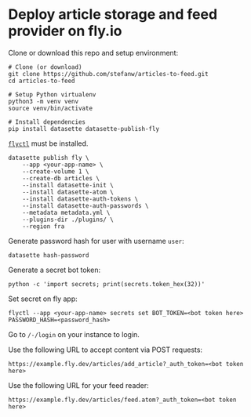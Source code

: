# Deploy article storage and feed provider on fly.io

Clone or download this repo and setup environment:

```
# Clone (or download)
git clone https://github.com/stefanw/articles-to-feed.git
cd articles-to-feed

# Setup Python virtualenv
python3 -m venv venv
source venv/bin/activate

# Install dependencies
pip install datasette datasette-publish-fly
```

[`flyctl`](https://fly.io/docs/getting-started/installing-flyctl/) must be installed.

```
datasette publish fly \
    --app <your-app-name> \
    --create-volume 1 \
    --create-db articles \
    --install datasette-init \
    --install datasette-atom \
    --install datasette-auth-tokens \
    --install datasette-auth-passwords \
    --metadata metadata.yml \
    --plugins-dir ./plugins/ \
    --region fra

```

Generate password hash for user with username `user`:

```
datasette hash-password
```

Generate a secret bot token:

```
python -c 'import secrets; print(secrets.token_hex(32))'
```

Set secret on fly app:

```
flyctl --app <your-app-name> secrets set BOT_TOKEN=<bot token here> PASSWORD_HASH=<password_hash>
```

Go to `/-/login` on your instance to login.

Use the following URL to accept content via POST requests:

```
https://example.fly.dev/articles/add_article?_auth_token=<bot token here>
```

Use the following URL for your feed reader:

```
https://example.fly.dev/articles/feed.atom?_auth_token=<bot token here>
```